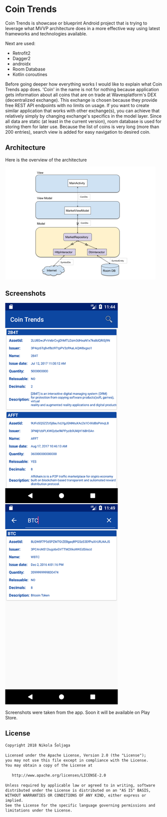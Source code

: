 # Coin Trends
Coin Trends is showcase or blueprint Android project that is trying to leverage what MVVP architecture does in a more effective way using latest frameworks and technologies available. 

Next are used:

- Retrofit2
- Dagger2 
- androidx
- Room Database
- Kotlin coroutines

Before going deeper how everything works I would like to explain what Coin Trends app does. 'Coin' in the name is not for nothing because application gets information about all coins that
are on trade at Wavesplatform's DEX (decentralized exchange). This exchange is chosen because they provide free REST API endpoints with no limits on usage. If you want to create similar 
application that works with other exchange(s), you can achieve that relatively simply by changing exchange's specifics in the model layer. Since all data are static (at least in the current version), 
room database is used for storing them for later use. Because the list of coins is very long (more than 200 entries), search view is added for easy navigation to desired coin.
   
## Architecture

Here is the overview of the architecture

<img src="img/diagram.png" alt="diagram.png" width="480"/>


## Screenshots 

<img src="img/Screenshot1.png" alt="Screenshot1" width="360"/> <img src="img/Screenshot2.png" alt="Screenshot2" width="360"/>

Screenshots were taken from the app. Soon it will be available on Play Store.


## License

~~~
Copyright 2018 Nikola Šoljaga

Licensed under the Apache License, Version 2.0 (the "License");
you may not use this file except in compliance with the License.
You may obtain a copy of the License at

   http://www.apache.org/licenses/LICENSE-2.0

Unless required by applicable law or agreed to in writing, software
distributed under the License is distributed on an "AS IS" BASIS,
WITHOUT WARRANTIES OR CONDITIONS OF ANY KIND, either express or implied.
See the License for the specific language governing permissions and
limitations under the License.
~~~

